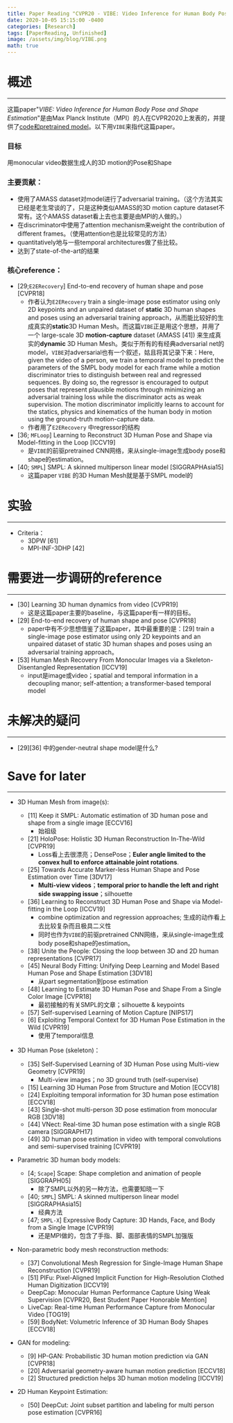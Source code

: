 ```yaml
---
title: Paper Reading "CVPR20 - VIBE: Video Inference for Human Body Pose and Shape Estimation"
date: 2020-10-05 15:15:00 -0400
categories: [Research]
tags: [PaperReading, Unfinished]
image: /assets/img/blog/VIBE.png
math: true
---
```


# 概述
---

这篇paper"_VIBE: Video Inference for Human Body Pose and Shape Estimation_"是由Max Planck Institute（MPI）的人在CVPR2020上发表的，并提供了[code和pretrained model](https://github.com/mkocabas/VIBE)。以下用`VIBE`来指代这篇paper。

### 目标
用monocular video数据生成人的3D motion的Pose和Shape

### 主要贡献：
- 使用了AMASS dataset对model进行了adversarial training。（这个方法其实已经是老生常谈的了，只是这种类似AMASS的3D motion capture dataset不常有。这个AMASS dataset看上去也主要是由MPI的人做的。）
- 在discriminator中使用了attention mechanism来weight the contribution of different frames。（使用attention也是比较常见的方法）
- quantitatively地与一些temporal architectures做了些比较。
- 达到了state-of-the-art的结果

### 核心reference：
- [29;`E2ERecovery`] End-to-end recovery of human shape and pose [CVPR18] 
  - 作者认为`E2ERecovery` train a single-image pose estimator using only 2D keypoints and an unpaired dataset of **static** 3D human shapes and poses using an adversarial training approach，从而能比较好的生成真实的**static**3D Human Mesh。而这篇`VIBE`正是用这个思想，并用了一个 large-scale 3D **motion-capture** dataset (AMASS [41]) 来生成真实的**dynamic** 3D Human Mesh。类似于所有的有经典adversarial net的model，`VIBE`对adversarial也有一个叙述，姑且将其记录下来：Here, given the video of a person, we train a temporal model to predict the parameters of the SMPL body model for each frame while a motion discriminator tries to distinguish between real and regressed sequences. By doing so, the regressor is encouraged to output poses that represent plausible motions through minimizing an adversarial training loss while the discriminator acts as weak supervision. The motion discriminator implicitly learns to account for the statics, physics and kinematics of the human body in motion using the ground-truth motion-capture data.
  - 作者用了`E2ERecovery` 中regressor的结构
- [36; `MFLoop`] Learning to Reconstruct 3D Human Pose and Shape via Model-fitting in the Loop [ICCV19]
  - 是`VIBE`的前驱pretrained CNN网络，来从single-image生成body pose和shape的estimation。
- [40; `SMPL`] SMPL: A skinned multiperson linear model [SIGGRAPHAsia15]
  - 这篇paper `VIBE` 的3D Human Mesh就是基于SMPL model的

# 实验
---

- Criteria：
  - 3DPW [61]
  - MPI-INF-3DHP [42]

# 需要进一步调研的reference
---

- [30] Learning 3D human dynamics from video [CVPR19]
  - 这是这篇paper主要的baseline，与这篇paper有一样的目标。
- [29] End-to-end recovery of human shape and pose [CVPR18]
  - paper中有不少思想借鉴了这篇paper，其中最重要的是：[29] train a single-image pose estimator using only 2D keypoints and an unpaired dataset of static 3D human shapes and poses using an adversarial training approach。
- [53] Human Mesh Recovery From Monocular Images via a Skeleton-Disentangled Representation [ICCV19]
  - input是image或video；spatial and temporal information in a decoupling manor; self-attention; a transformer-based temporal model

# 未解决的疑问
---
- [29][36] 中的gender-neutral shape model是什么?

# Save for later
---

- 3D Human Mesh from image(s):
  - [11] Keep it SMPL: Automatic estimation of 3D human pose and shape from a single image [ECCV16]
     - 始祖级
  - [21] HoloPose: Holistic 3D Human Reconstruction In-The-Wild [CVPR19]
     - Loss看上去很漂亮；DensePose；**Euler angle limited to the convex hull to enforce attainable joint rotations**.
  - [25] Towards Accurate Marker-less Human Shape and Pose Estimation over Time [3DV17]
     - **Multi-view videos**；**temporal prior to handle the left and right side swapping issue**；silhouette
  - [36] Learning to Reconstruct 3D Human Pose and Shape via Model-fitting in the Loop [ICCV19]
     - combine optimization and regression approaches; 生成的动作看上去比较复杂而且极具二义性
     - 同时也作为`VIBE`的前驱pretrained CNN网络，来从single-image生成body pose和shape的estimation。
  - [38] Unite the People: Closing the loop between 3D and 2D human representations [CVPR17]
  - [45] Neural Body Fitting: Unifying Deep Learning and Model Based Human Pose and Shape Estimation [3DV18]
     - 从part segmentation到pose estimation
  - [48] Learning to Estimate 3D Human Pose and Shape From a Single Color Image [CVPR18]
     - 最初接触的有关SMPL的文章；silhouette & keypoints
  - [57] Self-supervised Learning of Motion Capture [NIPS17]
  - [6] Exploiting Temporal Context for 3D Human Pose Estimation in the Wild [CVPR19]
     - 使用了temporal信息

- 3D Human Pose (skeleton)：
  - [35] Self-Supervised Learning of 3D Human Pose using Multi-view Geometry [CVPR19]
     - Multi-view images；no 3D ground truth (self-supervise)
  - [15] Learning 3D Human Pose from Structure and Motion [ECCV18]
  - [24] Exploiting temporal information for 3D human pose estimation [ECCV18]
  - [43] Single-shot multi-person 3D pose estimation from monocular RGB [3DV18]
  - [44] VNect: Real-time 3D human pose estimation with a single RGB camera [SIGGRAPH17]
  - [49] 3D human pose estimation in video with temporal convolutions and semi-supervised training [CVPR19]

- Parametric 3D human body models:
  - [4; `Scape`] Scape: Shape completion and animation of people [SIGGRAPH05]
     - 除了SMPL以外的另一种方法，也需要知晓一下
  - [40; `SMPL`] SMPL: A skinned multiperson linear model [SIGGRAPHAsia15]
     - 经典方法
  - [47; `SMPL-X`] Expressive Body Capture: 3D Hands, Face, and Body from a Single Image [CVPR19]
     - 还是MPI做的，包含了手指、脚、面部表情的SMPL加强版

- Non-parametric body mesh reconstruction methods:
  - [37] Convolutional Mesh Regression for Single-Image Human Shape Reconstruction [CVPR19]
  - [51] PIFu: Pixel-Aligned Implicit Function for High-Resolution Clothed Human Digitization [ICCV19]
  - DeepCap: Monocular Human Performance Capture  Using Weak Supervision [CVPR20, Best Student Paper Honorable Mention]
  - LiveCap: Real-time Human Performance Capture from Monocular Video [TOG19]
  - [59] BodyNet: Volumetric Inference of 3D Human Body Shapes [ECCV18]

- GAN for modeling:
  - [9] HP-GAN: Probabilistic 3D human motion prediction via GAN [CVPR18]
  - [20] Adversarial geometry-aware human motion prediction [ECCV18]
  - [2] Structured prediction helps 3D human motion modeling [ICCV19]

- 2D Human Keypoint Estimation:
  - [50] DeepCut: Joint subset partition and labeling for multi person pose estimation [CVPR16]
